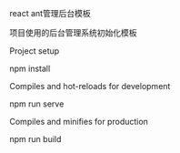 react ant管理后台模板

项目使用的后台管理系统初始化模板

Project setup

npm install

Compiles and hot-reloads for development

npm run serve

Compiles and minifies for production

npm run build
